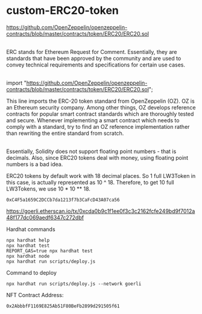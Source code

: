 # custom-ERC20-token

https://github.com/OpenZeppelin/openzeppelin-contracts/blob/master/contracts/token/ERC20/ERC20.sol</br></br>

ERC stands for Ethereum Request for Comment. Essentially, they are standards that have been approved by the community and are used to convey technical requirements and specifications for certain use cases.</br></br>


import "https://github.com/OpenZeppelin/openzeppelin-contracts/blob/master/contracts/token/ERC20/ERC20.sol"; </br>

This line imports the ERC-20 token standard from OpenZeppelin (OZ). OZ is an Ethereum security company. Among other things, OZ develops reference contracts for popular smart contract standards which are thoroughly tested and secure. Whenever implementing a smart contract which needs to comply with a standard, try to find an OZ reference implementation rather than rewriting the entire standard from scratch.</br></br>

Essentially, Solidity does not support floating point numbers - that is decimals. Also, since ERC20 tokens deal with money, using floating point numbers is a bad idea.</br>

ERC20 tokens by default work with 18 decimal places. So 1 full LW3Token in this case, is actually represented as 10 ^ 18. Therefore, to get 10 full LW3Tokens, we use 10 * 10 ** 18.</br>

```shell
0xC4F5a1659C2DCCb7da1213f7b3CaFcD43A07ca56
```

https://goerli.etherscan.io/tx/0xcda0b9c1f1ee0f3c3c2162fcfe249bd9f7012a48f177dc069aedf6347c272dbf</br>

Hardhat commands</br>
```shell
npx hardhat help
npx hardhat test
REPORT_GAS=true npx hardhat test
npx hardhat node
npx hardhat run scripts/deploy.js
```

Command to deploy </br>
```shell
npx hardhat run scripts/deploy.js --network goerli
```

NFT Contract Address: </br>
```shell
0x2AbbbfF1169E825Ab51F80BeFb2899d291505f61
```